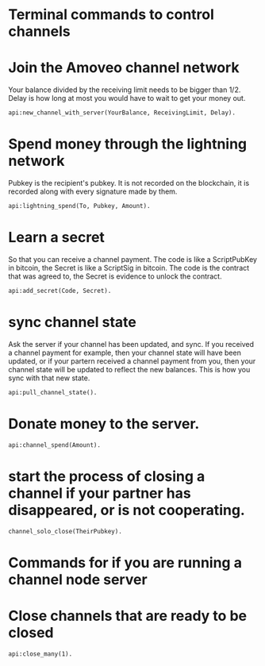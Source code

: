 Terminal commands to control channels
===============

Join the Amoveo channel network
====
Your balance divided by the receiving limit needs to be bigger than 1/2. Delay is how long at most you would have to wait to get your money out.
```
api:new_channel_with_server(YourBalance, ReceivingLimit, Delay).
```

Spend money through the lightning network
====
Pubkey is the recipient's pubkey. It is not recorded on the blockchain, it is recorded along with every signature made by them.
```
api:lightning_spend(To, Pubkey, Amount).
```

Learn a secret
====
So that you can receive a channel payment.
The code is like a ScriptPubKey in bitcoin, the Secret is like a ScriptSig in bitcoin. The code is the contract that was agreed to, the Secret is evidence to unlock the contract.
```
api:add_secret(Code, Secret).
```

sync channel state
====
Ask the server if your channel has been updated, and sync. If you received a channel payment for example, then your channel state will have been updated, or if your partern received a channel payment from you, then your channel state will be updated to reflect the new balances. This is how you sync with that new state.
```
api:pull_channel_state().
```

Donate money to the server.
====
```
api:channel_spend(Amount).
```

start the process of closing a channel if your partner has disappeared, or is not cooperating.
====
```
channel_solo_close(TheirPubkey).
```

Commands for if you are running a channel node server
====

Close channels that are ready to be closed
====
```
api:close_many(1).
```